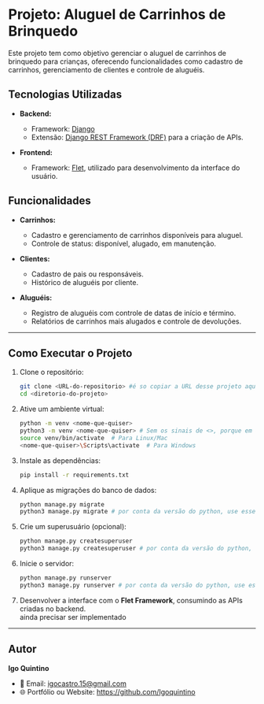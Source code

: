 # **Projeto: Aluguel de Carrinhos de Brinquedo**

Este projeto tem como objetivo gerenciar o aluguel de carrinhos de brinquedo para crianças, oferecendo funcionalidades como cadastro de carrinhos, gerenciamento de clientes e controle de aluguéis.

## **Tecnologias Utilizadas**

- **Backend:**
  - Framework: [Django](https://www.djangoproject.com/)
  - Extensão: [Django REST Framework (DRF)](https://www.django-rest-framework.org/) para a criação de APIs.

- **Frontend:**
  - Framework: [Flet](https://flet.dev/), utilizado para desenvolvimento da interface do usuário.

## **Funcionalidades**

- **Carrinhos:**
  - Cadastro e gerenciamento de carrinhos disponíveis para aluguel.
  - Controle de status: disponível, alugado, em manutenção.
  
- **Clientes:**
  - Cadastro de pais ou responsáveis.
  - Histórico de aluguéis por cliente.

- **Aluguéis:**
  - Registro de aluguéis com controle de datas de início e término.
  - Relatórios de carrinhos mais alugados e controle de devoluções.

---

## **Como Executar o Projeto**

1. Clone o repositório:
   ```bash
   git clone <URL-do-repositorio> #é so copiar a URL desse projeto aqui
   cd <diretorio-do-projeto>
   ```

2. Ative um ambiente virtual:
   ```bash
   python -m venv <nome-que-quiser>  
   python3 -m venv <nome-que-quiser> # Sem os sinais de <>, porque em algumas máquinas o primeiro comando pode não funcionar devido à versão do Python instalada.
   source venv/bin/activate  # Para Linux/Mac
   <nome-que-quiser>\Scripts\activate  # Para Windows
   ```

3. Instale as dependências:
   ```bash
   pip install -r requirements.txt
   ```

4. Aplique as migrações do banco de dados:
   ```bash
   python manage.py migrate
   python3 manage.py migrate # por conta da versão do python, use esse se preciso
   ```

5. Crie um superusuário (opcional):
   ```bash
   python manage.py createsuperuser
   python3 manage.py createsuperuser # por conta da versão do python, use esse se preciso
   ```

6. Inicie o servidor:
   ```bash
   python manage.py runserver
   python3 manage.py runserver # por conta da versão do python, use esse se preciso
   ```

7. Desenvolver a interface com o **Flet Framework**, consumindo as APIs criadas no backend.  
ainda precisar ser implementado
---

## **Autor**

**Igo Quintino**

- 📧 Email: igocastro.15@gmail.com
- 🌐 Portfólio ou Website: https://github.com/Igoquintino
